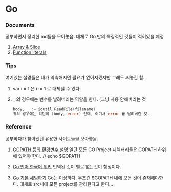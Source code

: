 # Go

### Documents
공부하면서 정리한 md들을 모아놓음. 대체로 Go 만의 특징적인 것들이 적혀있을 예정

1. [Array & Slice](https://github.com/FullOfOrange/Go/blob/master/docs/arrays%26slices.md)
2. [Function literals](https://github.com/FullOfOrange/Go/blob/master/docs/functionLiterals.md)
### Tips

여기있는 설명들은 내가 익숙해지면 필요가 없어지겠지만 그래도 써놓긴 함.

1. var i = 1 은 i := 1 로 대체될 수 있다.

2. \_ 의 경우에는 변수를 날려버리는 역할을 한다. (그냥 사용 안해버리는 것
   ```go
   body, _ := ioutil.ReadFile(filename)
   위의 경우에는 리턴이 (body, error) 인데, 여기서 error 를 날려버린 것.
   ```

### Reference

공부하다가 찾아냈던 유용한 사이트들을 모아놓음.

1. [GOPATH 등의 환경변수 설명](https://steemit.com/golang/@dakeshi/go-gopath-gobin)
   일단 모든 GO Project 디렉터리들은 GOPATH 하위에 있어야 한다. // echo \$GOPATH
   
2. [Go 언어 한국어 위키](https://github.com/golang-kr/golang-doc/wiki)
   번역된 것이 별로 없는것이 함정이다.

3. [Go 기본 세팅하기](https://github.com/golang-kr/golang-doc/wiki/Go-코드를-작성하는-방법)
   Go는 이상하다. 무조건 $GOPATH 내에 모든 것이 존재해야한다. 대체로 src내에 모든 project를 관리한다고 한다...